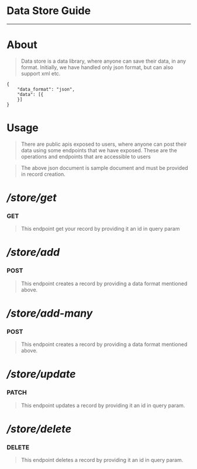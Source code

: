 
# Data Store Guide
---

# About
> Data store is a data library, where anyone can save their data, in any format. Initially, we have handled only json format, but can also support xml etc.


```
{
    "data_format": "json",
    "data": [{
    }]
}

```

# Usage
> There are public apis exposed to users, where anyone can post their data using some endpoints that we have exposed.
> These are the operations and endpoints that are accessible to users

>The above json document is sample document and must be provided in record creation.

# */store/get*
### GET
> This endpoint get your record by providing it an id in query param

# */store/add*
### POST
> This endpoint creates a record by providing a data format mentioned above.

# */store/add-many*
### POST
> This endpoint creates a record by providing a data format mentioned above.


# */store/update*
### PATCH
> This endpoint updates a record by providing it an id in query param.

# */store/delete*
### DELETE
> This endpoint deletes a record by providing it an id in query param.

